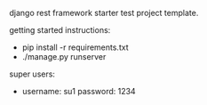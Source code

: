 django rest framework starter test project template.

getting started instructions:
  - pip install -r requirements.txt
  - ./manage.py runserver


super users:
  - username: su1
    password: 1234
